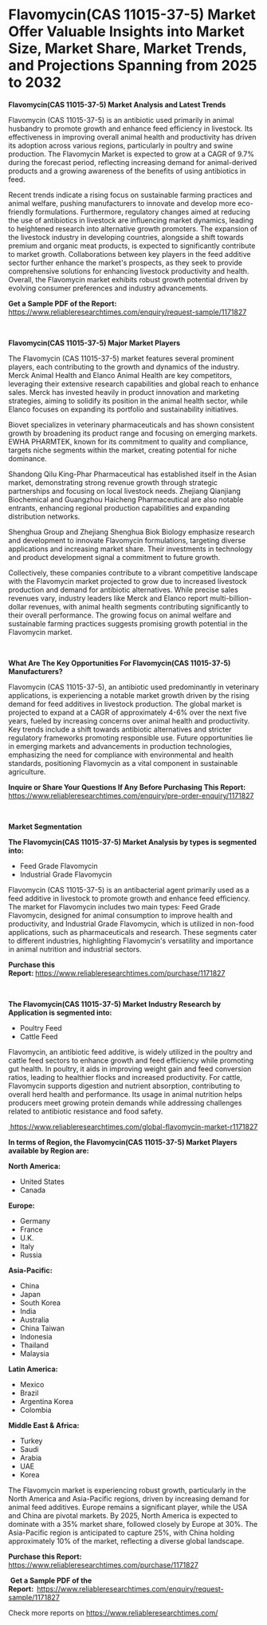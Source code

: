 <p><h1>Flavomycin(CAS 11015-37-5) Market Offer Valuable Insights into Market Size, Market Share, Market Trends, and Projections Spanning from 2025 to 2032</h1></p><p><strong>Flavomycin(CAS 11015-37-5) Market Analysis and Latest Trends</strong></p>
<p><p>Flavomycin (CAS 11015-37-5) is an antibiotic used primarily in animal husbandry to promote growth and enhance feed efficiency in livestock. Its effectiveness in improving overall animal health and productivity has driven its adoption across various regions, particularly in poultry and swine production. The Flavomycin Market is expected to grow at a CAGR of 9.7% during the forecast period, reflecting increasing demand for animal-derived products and a growing awareness of the benefits of using antibiotics in feed.</p><p>Recent trends indicate a rising focus on sustainable farming practices and animal welfare, pushing manufacturers to innovate and develop more eco-friendly formulations. Furthermore, regulatory changes aimed at reducing the use of antibiotics in livestock are influencing market dynamics, leading to heightened research into alternative growth promoters. The expansion of the livestock industry in developing countries, alongside a shift towards premium and organic meat products, is expected to significantly contribute to market growth. Collaborations between key players in the feed additive sector further enhance the market's prospects, as they seek to provide comprehensive solutions for enhancing livestock productivity and health. Overall, the Flavomycin market exhibits robust growth potential driven by evolving consumer preferences and industry advancements.</p></p>
<p><strong>Get a Sample PDF of the Report:&nbsp;</strong> <a href="https://www.reliableresearchtimes.com/enquiry/request-sample/1171827?utm_campaign=3361&utm_medium=2&utm_source=Github&utm_content=ia&utm_term=03042025&utm_id=flavomycincas-11015-37-5">https://www.reliableresearchtimes.com/enquiry/request-sample/1171827</a></p>
<p>&nbsp;</p>
<p><strong>Flavomycin(CAS 11015-37-5) Major Market Players</strong></p>
<p><p>The Flavomycin (CAS 11015-37-5) market features several prominent players, each contributing to the growth and dynamics of the industry. Merck Animal Health and Elanco Animal Health are key competitors, leveraging their extensive research capabilities and global reach to enhance sales. Merck has invested heavily in product innovation and marketing strategies, aiming to solidify its position in the animal health sector, while Elanco focuses on expanding its portfolio and sustainability initiatives.</p><p>Biovet specializes in veterinary pharmaceuticals and has shown consistent growth by broadening its product range and focusing on emerging markets. EWHA PHARMTEK, known for its commitment to quality and compliance, targets niche segments within the market, creating potential for niche dominance.</p><p>Shandong Qilu King-Phar Pharmaceutical has established itself in the Asian market, demonstrating strong revenue growth through strategic partnerships and focusing on local livestock needs. Zhejiang Qianjiang Biochemical and Guangzhou Haicheng Pharmaceutical are also notable entrants, enhancing regional production capabilities and expanding distribution networks.</p><p>Shenghua Group and Zhejiang Shenghua Biok Biology emphasize research and development to innovate Flavomycin formulations, targeting diverse applications and increasing market share. Their investments in technology and product development signal a commitment to future growth.</p><p>Collectively, these companies contribute to a vibrant competitive landscape with the Flavomycin market projected to grow due to increased livestock production and demand for antibiotic alternatives. While precise sales revenues vary, industry leaders like Merck and Elanco report multi-billion-dollar revenues, with animal health segments contributing significantly to their overall performance. The growing focus on animal welfare and sustainable farming practices suggests promising growth potential in the Flavomycin market.</p></p>
<p>&nbsp;</p>
<p><strong>What Are The Key Opportunities For Flavomycin(CAS 11015-37-5) Manufacturers?</strong></p>
<p><p>Flavomycin (CAS 11015-37-5), an antibiotic used predominantly in veterinary applications, is experiencing a notable market growth driven by the rising demand for feed additives in livestock production. The global market is projected to expand at a CAGR of approximately 4-6% over the next five years, fueled by increasing concerns over animal health and productivity. Key trends include a shift towards antibiotic alternatives and stricter regulatory frameworks promoting responsible use. Future opportunities lie in emerging markets and advancements in production technologies, emphasizing the need for compliance with environmental and health standards, positioning Flavomycin as a vital component in sustainable agriculture.</p></p>
<p><strong>Inquire or Share Your Questions If Any Before Purchasing This Report:</strong> <a href="https://www.reliableresearchtimes.com/enquiry/pre-order-enquiry/1171827?utm_campaign=3361&utm_medium=2&utm_source=Github&utm_content=ia&utm_term=03042025&utm_id=flavomycincas-11015-37-5">https://www.reliableresearchtimes.com/enquiry/pre-order-enquiry/1171827</a></p>
<p>&nbsp;</p>
<p><strong>Market Segmentation</strong></p>
<p><strong>The Flavomycin(CAS 11015-37-5) Market Analysis by types is segmented into:</strong></p>
<p><ul><li>Feed Grade Flavomycin</li><li>Industrial Grade Flavomycin</li></ul></p>
<p><p>Flavomycin (CAS 11015-37-5) is an antibacterial agent primarily used as a feed additive in livestock to promote growth and enhance feed efficiency. The market for Flavomycin includes two main types: Feed Grade Flavomycin, designed for animal consumption to improve health and productivity, and Industrial Grade Flavomycin, which is utilized in non-food applications, such as pharmaceuticals and research. These segments cater to different industries, highlighting Flavomycin's versatility and importance in animal nutrition and industrial sectors.</p></p>
<p><strong>Purchase this Report:&nbsp;</strong><a href="https://www.reliableresearchtimes.com/purchase/1171827?utm_campaign=3361&utm_medium=2&utm_source=Github&utm_content=ia&utm_term=03042025&utm_id=flavomycincas-11015-37-5">https://www.reliableresearchtimes.com/purchase/1171827</a></p>
<p>&nbsp;</p>
<p><strong>The Flavomycin(CAS 11015-37-5) Market Industry Research by Application is segmented into:</strong></p>
<p><ul><li>Poultry Feed</li><li>Cattle Feed</li></ul></p>
<p><p>Flavomycin, an antibiotic feed additive, is widely utilized in the poultry and cattle feed sectors to enhance growth and feed efficiency while promoting gut health. In poultry, it aids in improving weight gain and feed conversion ratios, leading to healthier flocks and increased productivity. For cattle, Flavomycin supports digestion and nutrient absorption, contributing to overall herd health and performance. Its usage in animal nutrition helps producers meet growing protein demands while addressing challenges related to antibiotic resistance and food safety.</p></p>
<p><a href="https://www.reliableresearchtimes.com/global-flavomycin-market-r1171827?utm_campaign=3361&utm_medium=2&utm_source=Github&utm_content=ia&utm_term=03042025&utm_id=flavomycincas-11015-37-5">&nbsp;https://www.reliableresearchtimes.com/global-flavomycin-market-r1171827</a></p>
<p><strong>In terms of Region, the Flavomycin(CAS 11015-37-5) Market Players available by Region are:</strong></p>
<p>
    <p> <strong> North America: </strong>
        <ul>
            <li>United States</li>
            <li>Canada</li>
        </ul>
        </p> 
    <p> <strong> Europe: </strong>
        <ul>
            <li>Germany</li>
            <li>France</li>
            <li>U.K.</li>
            <li>Italy</li>
            <li>Russia</li>
        </ul>
        </p> 
    <p> <strong> Asia-Pacific: </strong>
        <ul>
            <li>China</li>
            <li>Japan</li>
            <li>South Korea</li>
            <li>India</li>
            <li>Australia</li>
            <li>China Taiwan</li>
            <li>Indonesia</li>
            <li>Thailand</li>
            <li>Malaysia</li>
        </ul>
        </p> 
    <p> <strong> Latin America: </strong>
        <ul>
            <li>Mexico</li>
            <li>Brazil</li>
            <li>Argentina Korea</li>
            <li>Colombia</li>
        </ul>
        </p> 
    <p> <strong> Middle East & Africa: </strong>
        <ul>
            <li>Turkey</li>
            <li>Saudi</li>
            <li>Arabia</li>
            <li>UAE</li>
            <li>Korea</li>
        </ul>
    </p>
    </p>
<p><p>The Flavomycin market is experiencing robust growth, particularly in the North America and Asia-Pacific regions, driven by increasing demand for animal feed additives. Europe remains a significant player, while the USA and China are pivotal markets. By 2025, North America is expected to dominate with a 35% market share, followed closely by Europe at 30%. The Asia-Pacific region is anticipated to capture 25%, with China holding approximately 10% of the market, reflecting a diverse global landscape.</p></p>
<p><strong>Purchase this Report: </strong><a href="https://www.reliableresearchtimes.com/purchase/1171827?utm_campaign=3361&utm_medium=2&utm_source=Github&utm_content=ia&utm_term=03042025&utm_id=flavomycincas-11015-37-5">https://www.reliableresearchtimes.com/purchase/1171827</a></p>
<p>&nbsp;<strong>Get a Sample PDF of the Report:&nbsp;&nbsp;</strong><a href="https://www.reliableresearchtimes.com/enquiry/request-sample/1171827?utm_campaign=3361&utm_medium=2&utm_source=Github&utm_content=ia&utm_term=03042025&utm_id=flavomycincas-11015-37-5">https://www.reliableresearchtimes.com/enquiry/request-sample/1171827</a></p>
<p><strong></strong></p>
<p>Check more reports on <a href="https://www.reliableresearchtimes.com/?utm_campaign=3361&utm_medium=2&utm_source=Github&utm_content=ia&utm_term=03042025&utm_id=flavomycincas-11015-37-5">https://www.reliableresearchtimes.com/</a></p>